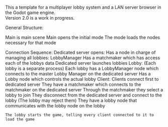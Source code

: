 This a template for a multiplayer lobby system and a LAN server browser in the Godot game engine. <br>
Version 2.0 is a work in progress.


General Structure:

Main is main scene
Main opens the initial mode
The mode loads the nodes necessary for that mode

Connection Sequence:
    Dedicated server opens:
        Has a node in charge of managing all lobbies: LobbyManager
        Has a matchmaker which has access each of the lobbys data
        Dedicated server launches lobbies 
    Lobby: (Each lobby is a separate process)
        Each lobby has a LobbyManager node which connects to the master Lobby Manager on the dedicated server
        Has a Lobby node which controls the actual lobby
    Client:
        Clients connect first to dedicated server 
        They have a matchmaker which connects to the matchmaker on the dedicated server
        Through the matchmaker they select a lobby to join
        They disconnect from the dedicated server and connect to the lobby (The lobby may reject them)
        They have a lobby node that communicates with the lobby node on the lobby
        
    The lobby starts the game, telling every client connected to it to load the game 
        
